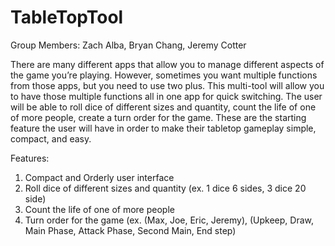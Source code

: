 # TableTopTool

Group Members: Zach Alba, Bryan Chang, Jeremy Cotter

There are many different apps that allow you to manage different aspects of the game you’re playing. However, sometimes you want multiple functions from those apps, but you need to use two plus. This multi-tool will allow you to have those multiple functions all in one app for quick switching. The user will be able to roll dice of different sizes and quantity, count the life of one of more people, create a turn order for the game. These are the starting feature the user will have in order to make their tabletop gameplay simple, compact, and easy.

Features:
1.	Compact and Orderly user interface
2.	Roll dice of different sizes and quantity (ex. 1 dice 6 sides, 3 dice 20 side)
3.	Count the life of one of more people
4.	Turn order for the game (ex. (Max, Joe, Eric, Jeremy), (Upkeep, Draw, Main Phase, Attack Phase, Second Main, End step)
